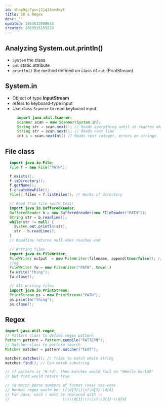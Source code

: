 ```yaml
---
id: ohop9gc7yunj2jq11mv4kyt
title: IO & Regex
desc: ''
updated: 1654522008643
created: 1653916159223
---
```


## Analyzing System.out.println()
* `System` the class
* `out` static attribute
* `println()` the method defined on class of `out` (PrintStream)

## System.in
* Object of type **InputStream**
* refers to keyboard-type input
* Use class `Scanner` to read keyboard input
  ```java
    import java.util.Scanner;
    Scanner scan = new Scanner(System.in);
    String str = scan.next(); // Reads everything until it reaches whitespace
    String str = scan.next(); // Reads next line
    int i = scan.nextInt() // Reads next integer, errors on strings
  ```

## File class
```java
  import java.io.File;
  File f = new File("PATH");

  f.exists();
  f.isDirectory();
  f.getName();
  f.createNewFile();
  File[] files = f.listFiles(); // Works if directory

  // Read from file (with text)
  import java.io.BufferedReader;
  BufferedReader b = new Bufferedreader(new FIleReader("PATH"));
  String str = b.readline();
  while(str != null) {
    System.out.println(str);
    str - b.readLine();
  }
  // Readline returns null when reaches end

  // Writing files
  import java.io.FileWriter;
  FileWriter output  = new FileWriter(filename, append[true/false]); // if append false, it overwrites
  //eg
  FileWriter fw = new FileWriter("PATH", true);)
  fw.write("thing");
  fw.close();

  // Alt writing files
  import java.io.PrintStream;
  PrintStream ps = new PrintStream("PATH");
  ps.println("thing");
  ps.close();
```

## Regex
```java
import java.util.regex;
// Pattern class to define regex pattern
Pattern pattern = Pattern.compile("PATTERN");
// Matcher class to perform search
Matcher matcher = pattern.matcher("TEXT");

matcher.matches(); // Tries to match whole string
matcher.find(); // Can match substring

// if pattern is "H.*d", then matches would fail on "0Hello World0"
// but find would return true

// TO match phone numbers of format (xxx) xxx-xxxx
// Normal regex would be: \(\d{3}\)\s?\d{3}-\d{4}
// For Java, each \ must be replaced with \\ 
//                        \\(\\d{3}\\)\\s?\\d{3}-\\d{4}


```